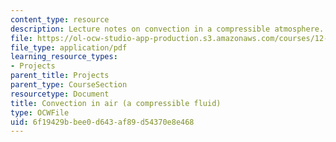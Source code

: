 ```yaml
---
content_type: resource
description: Lecture notes on convection in a compressible atmosphere.
file: https://ol-ocw-studio-app-production.s3.amazonaws.com/courses/12-307-weather-and-climate-laboratory-spring-2009/6f19429bbee0d643af89d54370e8e468_convection_n_air.pdf
file_type: application/pdf
learning_resource_types:
- Projects
parent_title: Projects
parent_type: CourseSection
resourcetype: Document
title: Convection in air (a compressible fluid)
type: OCWFile
uid: 6f19429b-bee0-d643-af89-d54370e8e468
---
```

